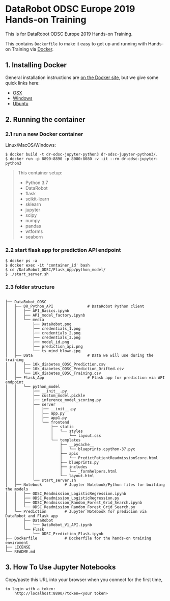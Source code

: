 # DataRobot ODSC Europe 2019 Hands-on Training

This is for DataRobot ODSC Europe 2019 Hands-on Training.

This contains `Dockerfile` to make it easy to get up and running with
Hands-on Training via [Docker](http://www.docker.com/).


## 1. Installing Docker
General installation instructions are
[on the Docker site](https://docs.docker.com/installation/), but we give some
quick links here:

* [OSX](https://www.docker.com/docker-mac)
* [Windows](https://www.docker.com/docker-windows)
* [Ubuntu](https://www.docker.com/docker-ubuntu)

## 2. Running the container

### 2.1 run a new Docker container
Linux/MacOS/Windows:

    $ docker build -t dr-odsc-jupyter-python3 dr-odsc-jupyter-python3/.
    $ docker run -p 8890:8890 -p 8080:8080 -v -it --rm dr-odsc-jupyter-python3


>This container setup:
>- Python 3.7
>- DataRobot
>- flask
>- scikit-learn 
>- sklearn
>- jupyter
>- scipy
>- numpy
>- pandas
>- wtforms
>- seaborn

### 2.2 start flask app for prediction API endpoint

	$ docker ps -a
	$ docker exec -it 'container_id' bash
	$ cd /DataRobot_ODSC/Flask_App/python_model/
	$ ./start_server.sh


### 2.3 folder structure

```

├── DataRobot_ODSC				
│   ├── DR_Python_API				# DataRobot Python client
│   │   ├── API_Basics.ipynb
│   │   ├── API_model_factory.ipynb
│   │   └── media
│   │       ├── DataRobot.png
│   │       ├── credentials_1.png
│   │       ├── credentials_2.png
│   │       ├── credentials_3.png
│   │       ├── model_id.png
│   │       ├── prediction_api.png
│   │       └── ts_mind_blown.jpg
│   ├── Data                        # Data we will use during the training
│   │   ├── 10k_diabetes_ODSC_Prediction.csv
│   │   ├── 10k_diabetes_ODSC_Prediction_Drifted.csv
│   │   └── 10k_diabetes_ODSC_Training.csv
│   ├── Flask_App                   # Flask app for prediction via API endpoint
│   │   └── python_model
│   │       ├── __init__.py
│   │       ├── custom_model.pickle
│   │       ├── inference_model_scoring.py
│   │       ├── server
│   │       │   ├── __init__.py
│   │       │   ├── app.py
│   │       │   ├── app1.py
│   │       │   └── frontend
│   │       │       ├── static
│   │       │       │   └── styles
│   │       │       │       └── layout.css
│   │       │       └── templates
│   │       │           ├── __pycache__
│   │       │           │   └── blueprints.cpython-37.pyc
│   │       │           ├── apis
│   │       │           │   └── PredictPatientReadmissionScore.html
│   │       │           ├── blueprints.py
│   │       │           ├── includes
│   │       │           │   └── _formhelpers.html
│   │       │           └── layout.html
│   │       └── start_server.sh
│   ├── Notebook          # Jupyter Notebook/Python files for building the models
│   │   ├── ODSC_Readmission_LogisticRegression.ipynb
│   │   ├── ODSC_Readmission_LogisticRegression.py
│   │   ├── ODSC_Readmission_Random_Forest_Grid_Search.ipynb
│   │   └── ODSC_Readmission_Random_Forest_Grid_Search.py
│   └── Prediction        # Jupyter Notebook for predicion via DataRobot and Flask app
│       ├── DataRobot
│       │   └── DataRobot_V1_API.ipynb
│       └── Flask
│           └── ODSC_Prediction_Flask.ipynb
├── Dockerfile            # Dockerfile for the hands-on training enviroment
├── LICENSE
└── README.md

```

## 3. How To Use Jupyter Notebooks
Copy/paste this URL into your browser when you connect for the first time,


    to login with a token:
        http://localhost:8890/?token=<your token>